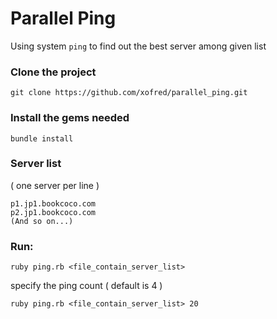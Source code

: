 # Parallel Ping

Using system `ping` to find out the best server among given list

### Clone the project
```shell
git clone https://github.com/xofred/parallel_ping.git
```

### Install the gems needed
```shell
bundle install
```

### Server list
( one server per line )
```
p1.jp1.bookcoco.com
p2.jp1.bookcoco.com
(And so on...)
```

### Run:
```shell
ruby ping.rb <file_contain_server_list>
```

specify the ping count ( default is 4 )

```shell
ruby ping.rb <file_contain_server_list> 20
```
